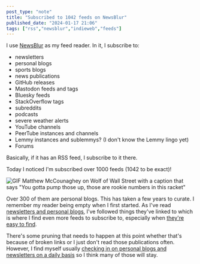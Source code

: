 ```yaml
---
post_type: "note" 
title: "Subscribed to 1042 feeds on NewsBlur"
published_date: "2024-01-17 21:06"
tags: ["rss","newsblur","indieweb","feeds"]
---
```


I use [NewsBlur](https://www.newsblur.com/) as my feed reader. In it, I subscribe to:

- newsletters
- personal blogs
- sports blogs
- news publications
- GitHub releases
- Mastodon feeds and tags
- Bluesky feeds
- StackOverflow tags
- subreddits
- podcasts
- severe weather alerts
- YouTube channels
- PeerTube instances and channels
- Lemmy instances and sublemmys? (I don't know the Lemmy lingo yet)
- Forums

Basically, if it has an RSS feed, I subscribe to it there. 

Today I noticed I'm subscribed over 1000 feeds (1042 to be exact)! 

![GIF Matthew McCounaghey on Wolf of Wall Street with a caption that says "You gotta pump those up, those are rookie numbers in this racket"](https://media.giphy.com/media/YmQLj2KxaNz58g7Ofg/giphy.gif)

Over 300 of them are personal blogs. This has taken a few years to curate. I remember my reader being empty when I first started. As I've read [newsletters and personal blogs](https://peopleandblogs.com/), I've followed things they've linked to which is where I find even more feeds to subscribe to, especially when [they're easy to find](https://rknight.me/blog/please-expose-your-rss/). 

There's some pruning that needs to happen at this point whether that's because of broken links or I just don't read those publications often. However, I find myself usually [checking in on personal blogs and newsletters on a daily basis](/notes/simplifying-feed-publishing-workflow) so I think many of those will stay.